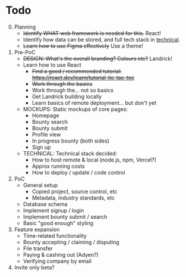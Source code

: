 # Todo

0. Planning
    * ~~Identify WHAT web framework is needed for this.~~ React!
    * Identify how data can be stored, and full tech stack in [technical](technical.md).
    * ~~Learn how to use Figma effectively~~ Use a theme!
1. Pre-PoC
    * ~~DESIGN: What's the overall branding? Colours etc?~~ Landrick!
    * Learn how to use React
        * ~~Find a good / recommended tutorial: https://react.dev/learn/tutorial-tic-tac-toe~~
        * ~~Work through the basics~~
        * Work through the... not so basics
        * Get Landrick building locally
        * Learn basics of remote deployment... but don't yet
    * MOCKUPS: Static mockups of core pages:
        * Homepage
        * Bounty search
        * Bounty submit
        * Profile view
        * In progress bounty (both sides)
        * Sign up
    * TECHNICAL: Technical stack decided:
        * How to host remote & local (node.js, npm, Vercel?)
        * Approx running costs
        * How to deploy / update / code control
2. PoC
    * General setup
        * Copied project, source control, etc
        * Metadata, industry standards, etc
    * Database schema 
    * Implement signup / login
    * Implement bounty submit / search
    * Basic "good enough" styling
3. Feature expansion
    * Time-related functionality
    * Bounty accepting / claiming / disputing
    * File transfer
    * Paying & cashing out (Adyen?)
    * Verifying company by email
4. Invite only beta?